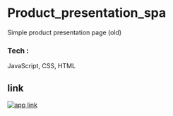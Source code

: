 # Product_presentation_spa

Simple product presentation page (old)

### Tech : 

JavaScript, CSS, HTML


## link

[![app link](http://theftminator.eu/)](http://theftminator.eu/)
